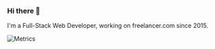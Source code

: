 ### Hi there 👋
I'm a Full-Stack Web Developer, working on freelancer.com since 2015.
<!--
**sumonst21/sumonst21** is a ✨ _special_ ✨ repository because its `README.md` (this file) appears on your GitHub profile.

Here are some ideas to get you started:

- 🔭 I’m currently working on ...
- 🌱 I’m currently learning ...
- 👯 I’m looking to collaborate on ...
- 🤔 I’m looking for help with ...
- 💬 Ask me about ...
- 📫 How to reach me: ...
- 😄 Pronouns: ...
- ⚡ Fun fact: ...
-->
<!--
![Metrics](https://metrics.lecoq.io/sumonst21?template=classic&base.metadata=0&isocalendar=1&languages=1&introduction=1&stars=1&gists=1&lines=1&code=1&isocalendar.duration=half-year&languages.limit=8&languages.sections=most-used&languages.colors=github&languages.threshold=0%25&languages.indepth=false&languages.categories=markup%2C%20programming&languages.recent.categories=markup%2C%20programming&languages.recent.load=300&languages.recent.days=14&introduction.title=true&stars.limit=4&code.lines=12&code.load=100&code.visibility=public&config.timezone=Asia%2FDhaka)
-->
![Metrics](https://metrics.lecoq.io/sumonst21?template=classic&repositories.forks=false&isocalendar=1&languages=1&gists=1&lines=1&isocalendar.duration=half-year&languages.limit=8&languages.sections=most-used&languages.colors=github&languages.threshold=0%25&languages.indepth=false&languages.categories=markup%2C%20programming&languages.recent.categories=markup%2C%20programming&languages.recent.load=300&languages.recent.days=14&config.timezone=Asia%2FDhaka)
